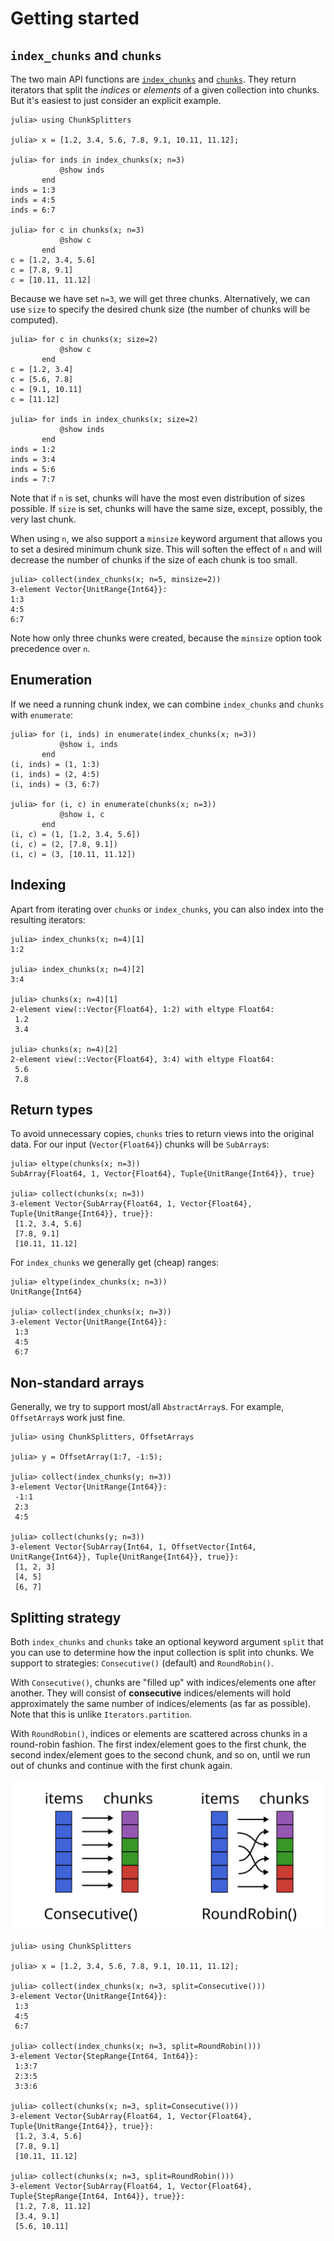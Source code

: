 # Getting started

## `index_chunks` and `chunks`

The two main API functions are [`index_chunks`](@ref) and [`chunks`](@ref). They return iterators that split the *indices* or *elements* of a given collection into chunks. But it's easiest to just consider an explicit example.

```jldoctest
julia> using ChunkSplitters

julia> x = [1.2, 3.4, 5.6, 7.8, 9.1, 10.11, 11.12];

julia> for inds in index_chunks(x; n=3)
           @show inds
       end
inds = 1:3
inds = 4:5
inds = 6:7

julia> for c in chunks(x; n=3)
           @show c
       end
c = [1.2, 3.4, 5.6]
c = [7.8, 9.1]
c = [10.11, 11.12]
```

Because we have set `n=3`, we will get three chunks. Alternatively, we can use `size` to specify the desired chunk size (the number of chunks will be computed).

```jldoctest; setup=:(using ChunkSplitters; x = [1.2, 3.4, 5.6, 7.8, 9.1, 10.11, 11.12];)
julia> for c in chunks(x; size=2)
           @show c
       end
c = [1.2, 3.4]
c = [5.6, 7.8]
c = [9.1, 10.11]
c = [11.12]

julia> for inds in index_chunks(x; size=2)
           @show inds
       end
inds = 1:2
inds = 3:4
inds = 5:6
inds = 7:7
```

Note that if `n` is set, chunks will have the most even distribution of sizes possible. If `size` is set, chunks will have the same size, except, possibly, the very last chunk.

When using `n`, we also support a `minsize` keyword argument that allows you to set a desired minimum chunk size. This will soften the effect of `n` and will decrease the number of chunks if the size of each chunk is too small.

 ```jldoctest; setup=:(using ChunkSplitters; x = [1.2, 3.4, 5.6, 7.8, 9.1, 10.11, 11.12];)
julia> collect(index_chunks(x; n=5, minsize=2))
3-element Vector{UnitRange{Int64}}:
 1:3
 4:5
 6:7
```

Note how only three chunks were created, because the `minsize` option took precedence over `n`.

## Enumeration

If we need a running chunk index, we can combine `index_chunks` and `chunks` with `enumerate`:

```jldoctest; setup=:(using ChunkSplitters; x = [1.2, 3.4, 5.6, 7.8, 9.1, 10.11, 11.12];)
julia> for (i, inds) in enumerate(index_chunks(x; n=3))
           @show i, inds
       end
(i, inds) = (1, 1:3)
(i, inds) = (2, 4:5)
(i, inds) = (3, 6:7)

julia> for (i, c) in enumerate(chunks(x; n=3))
           @show i, c
       end
(i, c) = (1, [1.2, 3.4, 5.6])
(i, c) = (2, [7.8, 9.1])
(i, c) = (3, [10.11, 11.12])
```

## Indexing

Apart from iterating over `chunks` or `index_chunks`, you can also index into the resulting iterators:

```jldoctest; setup=:(using ChunkSplitters; x = [1.2, 3.4, 5.6, 7.8, 9.1, 10.11, 11.12];)
julia> index_chunks(x; n=4)[1]
1:2

julia> index_chunks(x; n=4)[2]
3:4

julia> chunks(x; n=4)[1]
2-element view(::Vector{Float64}, 1:2) with eltype Float64:
 1.2
 3.4

julia> chunks(x; n=4)[2]
2-element view(::Vector{Float64}, 3:4) with eltype Float64:
 5.6
 7.8
```

## Return types

To avoid unnecessary copies, `chunks` tries to return views into the original data. For our input (`Vector{Float64}`) chunks will be `SubArray`s:

```jldoctest; setup=:(using ChunkSplitters; x = [1.2, 3.4, 5.6, 7.8, 9.1, 10.11, 11.12];)
julia> eltype(chunks(x; n=3))
SubArray{Float64, 1, Vector{Float64}, Tuple{UnitRange{Int64}}, true}

julia> collect(chunks(x; n=3))
3-element Vector{SubArray{Float64, 1, Vector{Float64}, Tuple{UnitRange{Int64}}, true}}:
 [1.2, 3.4, 5.6]
 [7.8, 9.1]
 [10.11, 11.12]
```

For `index_chunks` we generally get (cheap) ranges:

```jldoctest; setup=:(using ChunkSplitters; x = [1.2, 3.4, 5.6, 7.8, 9.1, 10.11, 11.12];)
julia> eltype(index_chunks(x; n=3))
UnitRange{Int64}

julia> collect(index_chunks(x; n=3))
3-element Vector{UnitRange{Int64}}:
 1:3
 4:5
 6:7
```

## Non-standard arrays

Generally, we try to support most/all `AbstractArray`s. For example, `OffsetArray`s work just fine.

```jldoctest
julia> using ChunkSplitters, OffsetArrays

julia> y = OffsetArray(1:7, -1:5);

julia> collect(index_chunks(y; n=3))
3-element Vector{UnitRange{Int64}}:
 -1:1
 2:3
 4:5

julia> collect(chunks(y; n=3))
3-element Vector{SubArray{Int64, 1, OffsetVector{Int64, UnitRange{Int64}}, Tuple{UnitRange{Int64}}, true}}:
 [1, 2, 3]
 [4, 5]
 [6, 7]
```

## Splitting strategy

Both `index_chunks` and `chunks` take an optional keyword argument `split` that you can use to determine how the input collection is split into chunks. We support to strategies: `Consecutive()` (default) and `RoundRobin()`.

With `Consecutive()`, chunks are "filled up" with indices/elements one after another. They will consist of **consecutive** indices/elements will hold approximately the same number of indices/elements (as far as possible). Note that this is unlike `Iterators.partition`.

With `RoundRobin()`, indices or elements are scattered across chunks in a round-robin fashion. The first index/element goes to the first chunk, the second index/element goes to the second chunk, and so on, until we run out of chunks and continue with the first chunk again.

![split strategies](./assets/splitting_arrows.svg)

```jldoctest
julia> using ChunkSplitters

julia> x = [1.2, 3.4, 5.6, 7.8, 9.1, 10.11, 11.12];

julia> collect(index_chunks(x; n=3, split=Consecutive()))
3-element Vector{UnitRange{Int64}}:
 1:3
 4:5
 6:7

julia> collect(index_chunks(x; n=3, split=RoundRobin()))
3-element Vector{StepRange{Int64, Int64}}:
 1:3:7
 2:3:5
 3:3:6

julia> collect(chunks(x; n=3, split=Consecutive()))
3-element Vector{SubArray{Float64, 1, Vector{Float64}, Tuple{UnitRange{Int64}}, true}}:
 [1.2, 3.4, 5.6]
 [7.8, 9.1]
 [10.11, 11.12]

julia> collect(chunks(x; n=3, split=RoundRobin()))
3-element Vector{SubArray{Float64, 1, Vector{Float64}, Tuple{StepRange{Int64, Int64}}, true}}:
 [1.2, 7.8, 11.12]
 [3.4, 9.1]
 [5.6, 10.11]
```